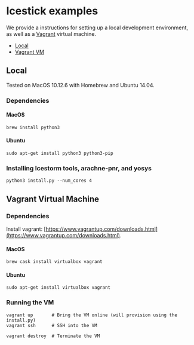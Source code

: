 # Icestick examples
We provide a instructions for setting up a local development environment, as
well as a [Vagrant](https://www.vagrantup.com/) virtual machine.

* [Local](https://github.com/phanrahan/magma/tree/master/notebooks/icestick#local)
* [Vagrant VM](https://github.com/phanrahan/magma/tree/master/notebooks/icestick#vagrant-virtual-machine)

## Local
Tested on MacOS 10.12.6 with Homebrew and Ubuntu 14.04.
### Dependencies
#### MacOS
```
brew install python3
```

#### Ubuntu
```
sudo apt-get install python3 python3-pip
```

### Installing Icestorm tools, arachne-pnr, and yosys
```
python3 install.py --num_cores 4
```

## Vagrant Virtual Machine

### Dependencies
Install vagrant: [https://www.vagrantup.com/downloads.html](https://www.vagrantup.com/downloads.html).

#### MacOS
```
brew cask install virtualbox vagrant
```

#### Ubuntu
```
sudo apt-get install virtualbox vagrant
```

### Running the VM
```
vagrant up       # Bring the VM online (will provision using the install.py)
vagrant ssh      # SSH into the VM
```

```
vagrant destroy  # Terminate the VM
```
